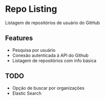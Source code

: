 # Repo Listing

Listagem de repositórios de usuário do GitHub

## Features

- Pesquisa por usuário
- Conexão autenticada à API do Github
- Listagem de repositórios com info básica

## TODO

- Opção de buscar por organizações
- Elastic Search

